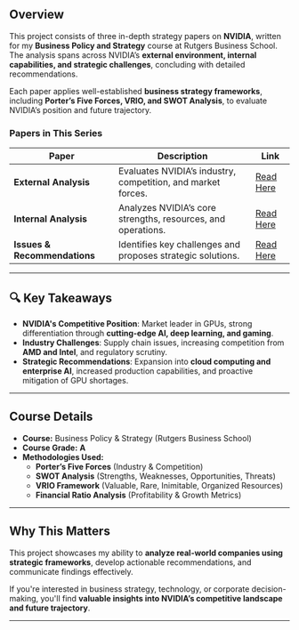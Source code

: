 ## Overview
This project consists of three in-depth strategy papers on **NVIDIA**, written for my **Business Policy and Strategy** course at Rutgers Business School. The analysis spans across NVIDIA’s **external environment, internal capabilities, and strategic challenges**, concluding with detailed recommendations.

Each paper applies well-established **business strategy frameworks**, including **Porter’s Five Forces, VRIO, and SWOT Analysis**, to evaluate NVIDIA’s position and future trajectory.

### **Papers in This Series**
| Paper | Description | Link |
|-------|------------|------|
| **External Analysis** | Evaluates NVIDIA’s industry, competition, and market forces. | [Read Here](https://github.com/31-DM/31-DM.github.io/blob/master/assets/Work/School/Undergrad/Papers/BPS/Papers/NVIDIA%20External%20Analysis.pdf) |
| **Internal Analysis** | Analyzes NVIDIA’s core strengths, resources, and operations. | [Read Here](https://github.com/31-DM/31-DM.github.io/blob/master/assets/Work/School/Undergrad/Papers/BPS/Papers/NVIDIA%20Internal%20Analysis.pdf) |
| **Issues & Recommendations** | Identifies key challenges and proposes strategic solutions. | [Read Here](https://github.com/31-DM/31-DM.github.io/blob/master/assets/Work/School/Undergrad/Papers/BPS/Papers/NVIDIA%20Issues%20and%20Recommendations.pdf) |

---

## 🔍 Key Takeaways
- **NVIDIA's Competitive Position**: Market leader in GPUs, strong differentiation through **cutting-edge AI, deep learning, and gaming**.
- **Industry Challenges**: Supply chain issues, increasing competition from **AMD and Intel**, and regulatory scrutiny.
- **Strategic Recommendations**: Expansion into **cloud computing and enterprise AI**, increased production capabilities, and proactive mitigation of GPU shortages.

---

## Course Details
- **Course:** Business Policy & Strategy (Rutgers Business School)
- **Course Grade:** **A**
- **Methodologies Used:** 
  - **Porter’s Five Forces** (Industry & Competition)
  - **SWOT Analysis** (Strengths, Weaknesses, Opportunities, Threats)
  - **VRIO Framework** (Valuable, Rare, Inimitable, Organized Resources)
  - **Financial Ratio Analysis** (Profitability & Growth Metrics)

---

## Why This Matters
This project showcases my ability to **analyze real-world companies using strategic frameworks**, develop actionable recommendations, and communicate findings effectively.

If you're interested in business strategy, technology, or corporate decision-making, you'll find **valuable insights into NVIDIA’s competitive landscape and future trajectory**.

---
